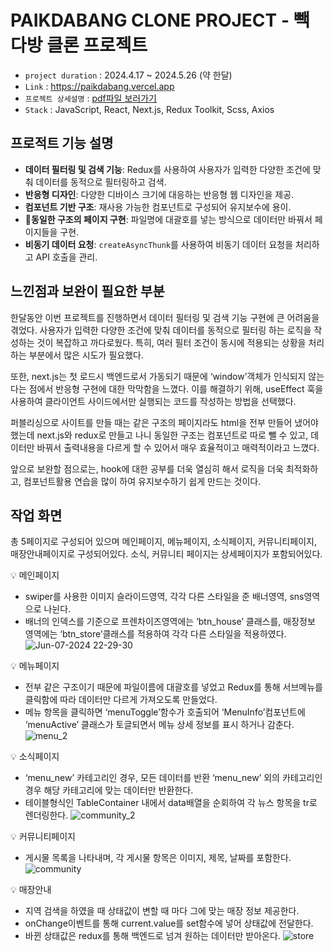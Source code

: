 # PAIKDABANG CLONE PROJECT - 빽다방 클론 프로젝트

- `project duration` : 2024.4.17 ~ 2024.5.26 (약 한달)
- `Link` : https://paikdabang.vercel.app
- `프로젝트 상세설명` : [pdf파일 보러가기](https://drive.google.com/file/d/1IwxwmDAqqBQF2wyYRHgU7mYtPU8mC6Xi/view)
- `Stack` : JavaScript, React, Next.js, Redux Toolkit, Scss, Axios

## 프로적트 기능 설명
- **데이터 필터링 및 검색 기능**: Redux를 사용하여 사용자가 입력한 다양한 조건에 맞춰 데이터를 동적으로 필터링하고 검색.
- **반응형 디자인**: 다양한 디바이스 크기에 대응하는 반응형 웹 디자인을 제공.
- **컴포넌트 기반 구조**: 재사용 가능한 컴포넌트로 구성되어 유지보수에 용이.
- **동일한 구조의 페이지 구현**: 파일명에 대괄호를 넣는 방식으로 데이터만 바꿔서 페이지들을 구현.
- **비동기 데이터 요청**: `createAsyncThunk`를 사용하여 비동기 데이터 요청을 처리하고 API 호출을 관리.

## 느낀점과 보완이 필요한 부분
한달동안 이번 프로젝트를 진행하면서 데이터 필터링 및 검색 기능 구현에 큰 어려움을 겪었다.
사용자가 입력한 다양한 조건에 맞춰 데이터를 동적으로 필터링 하는 로직을 작성하는 것이 복잡하고 까다로웠다. 
특히, 여러 필터 조건이 동시에 적용되는 상황을 처리하는 부분에서 많은 시도가 필요했다.

또한, next.js는 첫 로드시 백엔드로서 가동되기 때문에 ‘window’객체가 인식되지 않는다는 점에서 반응형 구현에 대한 막막함을 느꼈다. 
이를 해결하기 위해, useEffect 훅을 사용하여 클라이언트 사이드에서만 실행되는 코드를 작성하는 방법을 선택했다.

퍼블리싱으로 사이트를 만들 때는 같은 구조의 페이지라도 html을 전부 만들어 냈어야 했는데
next.js와 redux로 만들고 나니 동일한 구조는 컴포넌트로 따로 뺄 수 있고, 데이터만 바꿔서 출력내용을 다르게 할 수 있어서
매우 효율적이고 매력적이라고 느꼈다.

앞으로 보완할 점으로는, hook에 대한 공부를 더욱 열심히 해서 로직을 더욱 최적화하고, 컴포넌트활용 연습을 많이 하여 유지보수하기 쉽게 만드는 것이다.

## 작업 화면
총 5페이지로 구성되어 있으며 메인페이지, 메뉴페이지, 소식페이지, 커뮤니티페이지, 매장안내페이지로 구성되어있다.
소식, 커뮤니티 페이지는 상세페이지가 포함되어있다.


💡 메인페이지
- swiper를 사용한 이미지 슬라이드영역, 각각 다른 스타일을 준 배너영역, sns영역으로 나뉜다.
- 배너의 인덱스를 기준으로 프렌차이즈영역에는 ‘btn_house’ 클래스를, 매장정보 영역에는 ‘btn_store’클래스를 적용하여 각각 다른 스타일을 적용하였다.
![Jun-07-2024 22-29-30](https://github.com/sunieeeee/paikdabang/assets/167268984/234042e4-caf4-446a-a8ba-156ad3902c1d)

💡 메뉴페이지
- 전부 같은 구조이기 때문에 파일이름에 대괄호를 넣었고 Redux를 통해 서브메뉴를 클릭함에 따라 데이터만 다르게 가져오도록 만들었다.
- 메뉴 항목을 클릭하면 ‘menuToggle’함수가 호출되어 ‘MenuInfo’컴포넌트에 ‘menuActive’ 클래스가 토글되면서 메뉴 상세 정보를 표시 하거나 감춘다.
![menu_2](https://github.com/sunieeeee/paikdabang/assets/167268984/72aa8e9b-4fb5-45fb-9436-eb22c97c61cf)

💡 소식페이지
- ‘menu_new’ 카테고리인 경우, 모든 데이터를 반환 ‘menu_new’ 외의 카테고리인 경우 해당 카테고리에 맞는 데이터만 반환한다.
- 테이블형식인 TableContainer 내에서 data배열을 순회하여 각 뉴스 항목을 tr로 렌더링한다.
![community_2](https://github.com/sunieeeee/paikdabang/assets/167268984/c9e667b5-5add-41c1-af48-1f0db47b3b4b)

💡 커뮤니티페이지
- 게시물 목록을 나타내며, 각 게시물 항목은 이미지, 제목, 날짜를 포함한다.
![community](https://github.com/sunieeeee/paikdabang/assets/167268984/3a511fed-3b44-43a5-b477-0d98a8bfbfbc)

💡 매장안내
- 지역 검색을 하였을 때 상태값이 변할 때 마다 그에 맞는 매장 정보 제공한다.
- onChange이벤트를 통해 current.value를 set함수에 넣어 상태값에 전달한다.
- 바뀐 상태값은 redux를 통해 백엔드로 넘겨 원하는 데이터만 받아온다.
![store](https://github.com/sunieeeee/paikdabang/assets/167268984/e62cca95-5420-4719-a518-4e7a8c3ddf57)
